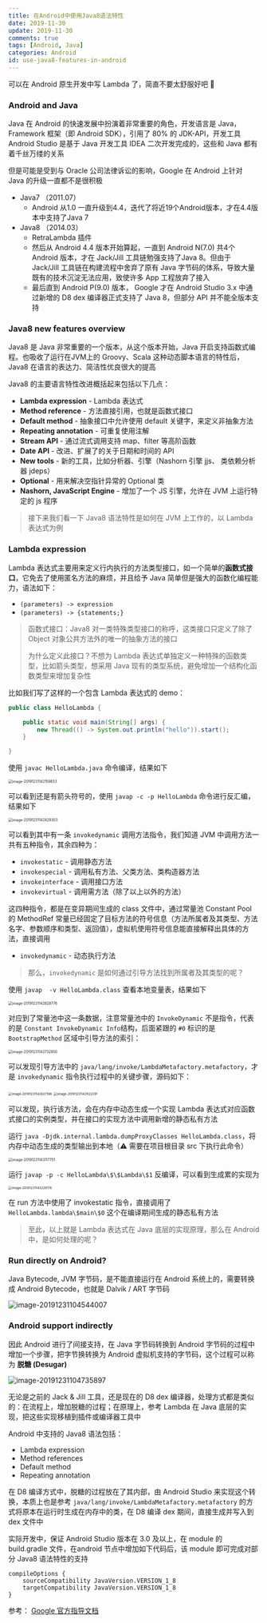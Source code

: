 ```yaml
---
title: 在Android中使用Java8语法特性
date: 2019-11-30
update: 2019-11-30
comments: true
tags: [Android, Java]
categories: Android
id: use-java8-features-in-android
---
```


可以在 Android 原生开发中写 Lambda 了，简直不要太舒服好吧 🚀

<!---more--->



### Android and Java

Java 在 Android 的快速发展中扮演着非常重要的角色，开发语言是 Java，Framework 框架（即 Android SDK），引用了 80% 的 JDK-API，开发工具 Android Studio 是基于 Java 开发工具 IDEA 二次开发完成的，这些和 Java 都有着千丝万缕的关系

但是可能是受到与 Oracle 公司法律诉讼的影响，Google 在 Android 上针对 Java 的升级一直都不是很积极

- Java7 （2011.07）
  - Android 从1.0 一直升级到4.4，迭代了将近19个Android版本，才在4.4版本中支持了Java 7
- Java8 （2014.03）
  - RetraLambda 插件
  - 然后从 Android 4.4 版本开始算起，一直到 Android N(7.0) 共4个 Android 版本，才在 Jack/Jill 工具链勉强支持了Java 8。但由于 Jack/Jill 工具链在构建流程中舍弃了原有 Java 字节码的体系，导致大量既有的技术沉淀无法应用，致使许多 App 工程放弃了接入
  - 最后直到 Android P(9.0) 版本， Google 才在 Android Studio 3.x 中通过新增的 D8 dex 编译器正式支持了 Java 8，但部分 API 并不能全版本支持

### Java8 new features overview

Java8 是 Java 非常重要的一个版本，从这个版本开始，Java 开启支持函数式编程。也吸收了运行在JVM上的 Groovy、Scala 这种动态脚本语言的特性后，Java8 在语言的表达力、简洁性优良很大的提高

Java8 的主要语言特性改进概括起来包括以下几点：

- **Lambda expression** - Lambda 表达式
- **Method reference** - 方法直接引用，也就是函数式接口
- **Default method** - 抽象接口中允许使用 default 关键字，来定义非抽象方法
- **Repeating annotation** - 可重复使用注解
- **Stream API** - 通过流式调用支持 map、filter 等高阶函数
- **Date API** - 改进、扩展了的关于日期和时间的 API
- **New tools** - 新的工具，比如分析器、引擎（Nashorn 引擎 jjs、 类依赖分析器 jdeps）
- **Optional** - 用来解决空指针异常的 Optional 类
- **Nashorn, JavaScript Engine** - 增加了一个 JS 引擎，允许在 JVM 上运行特定的 js 程序

> 接下来我们看一下 Java8 语法特性是如何在 JVM 上工作的，以 Lambda 表达式为例

### Lambda expression

Lambda 表达式主要用来定义行内执行的方法类型接口，如一个简单的**函数式接口**，它免去了使用匿名方法的麻烦，并且给予 Java 简单但是强大的函数化编程能力，语法如下：

- `(parameters) -> expression`
- `(parameters) -> {statements;}`

> 函数式接口：Java8 对一类特殊类型接口的称呼，这类接口只定义了除了 Object 对象公共方法外的唯一的抽象方法的接口
>
> 为什么定义此接口？不想为 Lambda 表达式单独定义一种特殊的函数类型，比如箭头类型，想采用 Java 现有的类型系统，避免增加一个结构化函数类型来增加复杂性

比如我们写了这样的一个包含 Lambda 表达式的 demo：

```java
public class HelloLambda {

    public static void main(String[] args) {
        new Thread(() -> System.out.println("hello")).start();
    }

}
```

使用  `javac HelloLambda.java` 命令编译，结果如下

<img src="../images/image-20191231142159833.png" alt="image-20191231142159833" style="zoom: 50%;" />

可以看到还是有箭头符号的，使用 `javap -c -p HelloLambda` 命令进行反汇编，结果如下

<img src="../images/image-20191231142429303.png" alt="image-20191231142429303" style="zoom: 50%;" />

可以看到其中有一条 `invokedynamic` 调用方法指令，我们知道 JVM 中调用方法一共有五种指令，其余四种为：

- `invokestatic` - 调用静态方法
- `invokespecial` - 调用私有方法、父类方法、类构造器方法
- `invokeinterface` - 调用接口方法
- `invokevirtual` - 调用需方法（除了以上以外的方法）

这四种指令，都是在变异期间生成的 class 文件中，通过常量池 Constant Pool 的 MethodRef 常量已经固定了目标方法的符号信息（方法所属者及其类型、方法名字、参数顺序和类型、返回值），虚拟机使用符号信息能直接解释出具体的方法，直接调用

- `invokedynamic` - 动态执行方法

> 那么，`invokedynamic` 是如何通过引导方法找到所属者及其类型的呢？

使用 `javap  -v HelloLambda.class` 查看本地变量表，结果如下

<img src="/Users/liuxia/Library/Mobile Documents/com~apple~CloudDocs/Workspace/Blog/source/images/image-20191231142628776.png" alt="image-20191231142628776" style="zoom:50%;" />

对应到了常量池中这一条数据，注意常量池中的 `InvokeDynamic` 不是指令，代表的是 `Constant InvokeDynamic Info`结构，后面紧跟的 `#0` 标识的是 `BootstrapMethod` 区域中引导方法的索引：

<img src="../images/image-20191231142732850.png" alt="image-20191231142732850" style="zoom:50%;" />

可以发现引导方法中的  `java/lang/invoke/LambdaMetafactory.metafactory`，才是 `invokedynamic` 指令执行过程中的关键步骤，源码如下：

<img src="../images/image-20191231142827188.png" alt="image-20191231142827188" style="zoom: 45%;" />

<img src="/Users/liuxia/Library/Mobile Documents/com~apple~CloudDocs/Workspace/Blog/source/images/image-20191231142922291.png" alt="image-20191231142922291" style="zoom:45%;" />

可以发现，执行该方法，会在内存中动态生成一个实现 Lambda 表达式对应函数式接口的实例类型，并在接口的实现方法中调用新增的静态私有方法

运行 `java -Djdk.internal.lambda.dumpProxyClasses HelloLambda.class`，将内存中动态生成的类型输出到本地（⚠️ 需要在项目根目录 src 下执行此命令）

<img src="/Users/liuxia/Library/Mobile Documents/com~apple~CloudDocs/Workspace/Blog/source/images/image-20191231143117751.png" alt="image-20191231143117751" style="zoom:50%;" />

运行 `javap -p -c HelloLambda\$\$Lambda\$1` 反编译，可以看到生成累的实现为

<img src="/Users/liuxia/Library/Mobile Documents/com~apple~CloudDocs/Workspace/Blog/source/images/image-20191231143229176.png" alt="image-20191231143229176" style="zoom:45%;" />

在 run 方法中使用了 invokestatic 指令，直接调用了 `HelloLambda.lambda\$main\$0` 这个在编译期间生成的静态私有方法

> 至此，以上就是 Lambda 表达式在 Java 底层的实现原理，那么在 Android 中，是如何处理的呢？

### Run directly on Android?

Java Bytecode, JVM 字节码，是不能直接运行在 Android 系统上的，需要转换成 Android Bytecode，也就是 Dalvik / ART 字节码

![image-20191231104544007](../images/image-20191231104544007.png)

### Android support indirectly

因此 Android 进行了间接支持，在 Java 字节码转换到 Android 字节码的过程中增加一个步骤，把字节换转换为 Android 虚拟机支持的字节码，这个过程可以称为 **脱糖 (Desugar)**

![image-20191231104735897](../images/image-20191231104735897.png)

无论是之前的 Jack & Jill 工具，还是现在的 D8 dex 编译器，处理方式都是类似的：在流程上，增加脱糖的过程；在原理上，参考 Lambda 在 Java 底层的实现，把这些实现移植到插件或编译器工具中

Android 中支持的 Java8 语法包括：

- Lambda expression
- Method references
- Default method
- Repeating annotation

在 D8 编译方式中，脱糖的过程放在了其内部，由 Android Studio 来实现这个转换，本质上也是参考 `java/lang/invoke/LambdaMetafactory.metafactory` 的方式将原本在运行时生成在内存中的类，在 D8 编译 dex 期间，直接生成并写入到 dex 文件中

实际开发中，保证 Android Studio 版本在 3.0 及以上，在 module 的 build.gradle 文件，在android 节点中增加如下代码后，该 module 即可完成对部分 Java8 语法特性的支持   

```shell
compileOptions {
    sourceCompatibility JavaVersion.VERSION_1_8
    targetCompatibility JavaVersion.VERSION_1_8
}
```

参考： [Google 官方指导文档](https://developer.android.com/studio/write/java8-support?hl=zh-cn)

